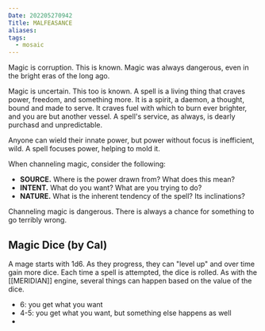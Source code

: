 ```yaml
---
Date: 202205270942
Title: MALFEASANCE
aliases: 
tags:
  - mosaic
---
```

Magic is corruption. This is known. Magic was always dangerous, even in the bright eras of the long ago.

Magic is uncertain. This too is known. A spell is a living thing that craves power, freedom, and something more. It is a spirit, a daemon, a thought, bound and made to serve. It craves fuel with which to burn ever brighter, and you are but another vessel. A spell's service, as always, is dearly purchasd and unpredictable.

Anyone can wield their innate power, but power without focus is inefficient, wild. A spell focuses power, helping to mold it.

When channeling magic, consider the following:
- **SOURCE.** Where is the power drawn from? What does this mean?
- **INTENT.** What do you want? What are you trying to do?
- **NATURE.** What is the inherent tendency of the spell? Its inclinations?

Channeling magic is dangerous. There is always a chance for something to go terribly wrong.

## Magic Dice (by Cal)

A mage starts with 1d6. As they progress, they can "level up" and over time gain more dice. Each time a spell is attempted, the dice is rolled. As with the [[MERIDIAN]] engine, several things can happen based on the value of the dice.

- 6: you get what you want
- 4-5: you get what you want, but something else happens as well
- 